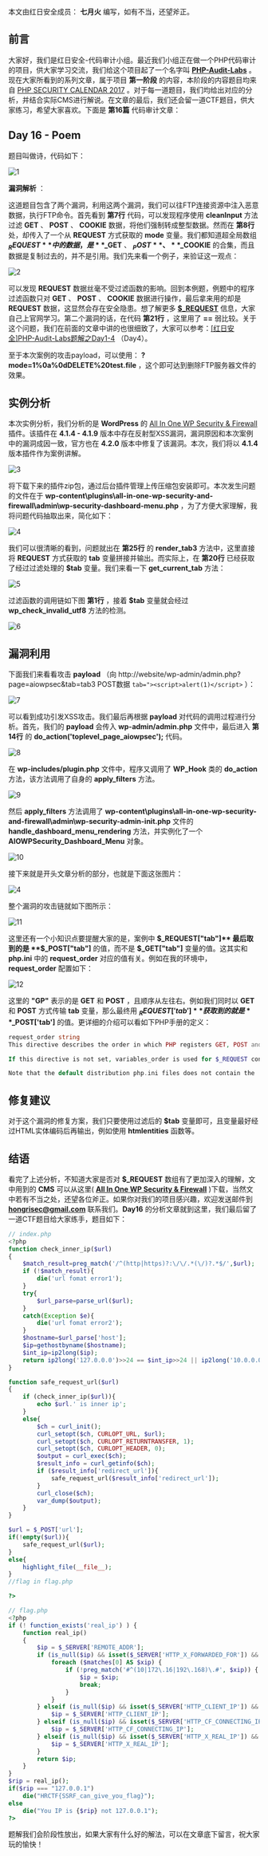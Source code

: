 本文由红日安全成员： **七月火** 编写，如有不当，还望斧正。

## 前言

大家好，我们是红日安全-代码审计小组。最近我们小组正在做一个PHP代码审计的项目，供大家学习交流，我们给这个项目起了一个名字叫 [**PHP-Audit-Labs**](https://github.com/hongriSec/PHP-Audit-Labs) 。现在大家所看到的系列文章，属于项目 **第一阶段** 的内容，本阶段的内容题目均来自 [PHP SECURITY CALENDAR 2017](https://www.ripstech.com/php-security-calendar-2017/) 。对于每一道题目，我们均给出对应的分析，并结合实际CMS进行解说。在文章的最后，我们还会留一道CTF题目，供大家练习，希望大家喜欢。下面是 **第16篇** 代码审计文章：

## Day 16 - Poem

题目叫做诗，代码如下：

![1](CTF%20总结/PHP-Audit-Labs/Part1/Day16/files/1.png)

**漏洞解析** ：

这道题目包含了两个漏洞，利用这两个漏洞，我们可以往FTP连接资源中注入恶意数据，执行FTP命令。首先看到 **第7行** 代码，可以发现程序使用 **cleanInput** 方法过滤 **GET** 、 **POST** 、 **COOKIE** 数据，将他们强制转成整型数据。然而在 **第8行** 处，却传入了一个从 **REQUEST** 方式获取的 **mode** 变量。我们都知道超全局数组 **$_REQUEST** 中的数据，是 **$_GET** 、 **$_POST** 、 **$_COOKIE** 的合集，而且数据是复制过去的，并不是引用。我们先来看一个例子，来验证这一观点：

![2](CTF%20总结/PHP-Audit-Labs/Part1/Day16/files/2.png)

可以发现 **REQUEST** 数据丝毫不受过滤函数的影响。回到本例题，例题中的程序过滤函数只对 **GET** 、 **POST** 、 **COOKIE** 数据进行操作，最后拿来用的却是 **REQUEST** 数据，这显然会存在安全隐患。想了解更多 [**$_REQUEST**](http://www.php.net/manual/zh/reserved.variables.request.php) 信息，大家自己上官网学习。第二个漏洞的话，在代码 **第21行** ，这里用了 **==** 弱比较。关于这个问题，我们在前面的文章中讲的也很细致了，大家可以参考：[[红日安全]PHP-Audit-Labs题解之Day1-4](https://xz.aliyun.com/t/2491#toc-4) （Day4）。

至于本次案例的攻击payload，可以使用： **?mode=1%0a%0dDELETE%20test.file** ，这个即可达到删除FTP服务器文件的效果。

## 实例分析

本次实例分析，我们分析的是 **WordPress** 的 [All In One WP Security & Firewall](https://cn.wordpress.org/plugins/all-in-one-wp-security-and-firewall/) 插件。该插件在 **4.1.4 - 4.1.9** 版本中存在反射型XSS漏洞，漏洞原因和本次案例中的漏洞成因一致，官方也在 **4.2.0** 版本中修复了该漏洞。本次，我们将以 **4.1.4** 版本插件作为案例讲解。

![3](CTF%20总结/PHP-Audit-Labs/Part1/Day16/files/3.png)

将下载下来的插件zip包，通过后台插件管理上传压缩包安装即可。本次发生问题的文件在于 **wp-content\plugins\all-in-one-wp-security-and-firewall\admin\wp-security-dashboard-menu.php** ，为了方便大家理解，我将问题代码抽取出来，简化如下：

![4](CTF%20总结/PHP-Audit-Labs/Part1/Day16/files/4.png)

我们可以很清晰的看到，问题就出在 **第25行** 的 **render_tab3** 方法中，这里直接将 **REQUEST** 方式获取的 **tab** 变量拼接并输出。而实际上，在 **第20行** 已经获取了经过过滤处理的 **$tab** 变量。我们来看一下 **get_current_tab** 方法：

![5](CTF%20总结/PHP-Audit-Labs/Part1/Day16/files/5.png)

过滤函数的调用链如下图 **第1行** ，接着 **$tab** 变量就会经过 **wp_check_invalid_utf8** 方法的检测。

![6](CTF%20总结/PHP-Audit-Labs/Part1/Day16/files/6.png)

## 漏洞利用

下面我们来看看攻击 **payload** （向 http://website/wp-admin/admin.php?page=aiowpsec&tab=tab3 POST数据 `tab="><script>alert(1)</script>` ）：

![7](CTF%20总结/PHP-Audit-Labs/Part1/Day16/files/7.png)

可以看到成功引发XSS攻击。我们最后再根据 **payload** 对代码的调用过程进行分析。首先，我们的 **payload** 会传入 **wp-admin/admin.php** 文件中，最后进入 **第14行** 的 **do_action('toplevel_page_aiowpsec');** 代码。

![8](CTF%20总结/PHP-Audit-Labs/Part1/Day16/files/8.png)

在 **wp-includes/plugin.php** 文件中，程序又调用了 **WP_Hook** 类的 **do_action** 方法，该方法调用了自身的 **apply_filters** 方法。

![9](CTF%20总结/PHP-Audit-Labs/Part1/Day16/files/9.png)

然后 **apply_filters** 方法调用了 **wp-content\plugins\all-in-one-wp-security-and-firewall\admin\wp-security-admin-init.php** 文件的 **handle_dashboard_menu_rendering** 方法，并实例化了一个 **AIOWPSecurity_Dashboard_Menu** 对象。

![10](CTF%20总结/PHP-Audit-Labs/Part1/Day16/files/10.png)

接下来就是开头文章分析的部分，也就是下面这张图片：

![4](CTF%20总结/PHP-Audit-Labs/Part1/Day16/files/4.png)

整个漏洞的攻击链就如下图所示：

![11](CTF%20总结/PHP-Audit-Labs/Part1/Day16/files/11.png)

这里还有一个小知识点要提醒大家的是，案例中 **$_REQUEST["tab"]** 最后取到的是 **$_POST["tab"]** 的值，而不是 **$_GET["tab"]** 变量的值。这其实和 **php.ini** 中的 **request_order** 对应的值有关。例如在我的环境中， **request_order** 配置如下：

![12](CTF%20总结/PHP-Audit-Labs/Part1/Day16/files/12.png)

这里的 **"GP"** 表示的是 **GET** 和 **POST** ，且顺序从左往右。例如我们同时以 **GET** 和 **POST** 方式传输 **tab** 变量，那么最终用 **$_REQUEST['tab']** 获取到的就是 **$_POST['tab']** 的值。更详细的介绍可以看如下PHP手册的定义：

```php
request_order string
This directive describes the order in which PHP registers GET, POST and Cookie variables into the _REQUEST array. Registration is done from left to right, newer values override older values.

If this directive is not set, variables_order is used for $_REQUEST contents.

Note that the default distribution php.ini files does not contain the 'C' for cookies, due to security concerns.
```

## 修复建议

对于这个漏洞的修复方案，我们只要使用过滤后的 **$tab** 变量即可，且变量最好经过HTML实体编码后再输出，例如使用 **htmlentities** 函数等。

## 结语

看完了上述分析，不知道大家是否对 **$_REQUEST** 数组有了更加深入的理解，文中用到的 **CMS** 可以从这里( **[All In One WP Security & Firewall](https://wordpress.org/plugins/all-in-one-wp-security-and-firewall/advanced/)** )下载，当然文中若有不当之处，还望各位斧正。如果你对我们的项目感兴趣，欢迎发送邮件到 **hongrisec@gmail.com** 联系我们。**Day16** 的分析文章就到这里，我们最后留了一道CTF题目给大家练手，题目如下：

```php
// index.php
<?php
function check_inner_ip($url)
{
    $match_result=preg_match('/^(http|https)?:\/\/.*(\/)?.*$/',$url);
    if (!$match_result){
        die('url fomat error1');
    }
    try{
        $url_parse=parse_url($url);
    }
    catch(Exception $e){
        die('url fomat error2');
    }
    $hostname=$url_parse['host'];
    $ip=gethostbyname($hostname);
    $int_ip=ip2long($ip);
    return ip2long('127.0.0.0')>>24 == $int_ip>>24 || ip2long('10.0.0.0')>>24 == $int_ip>>24 || ip2long('172.16.0.0')>>20 == $int_ip>>20 || ip2long('192.168.0.0')>>16 == $int_ip>>16 || ip2long('0.0.0.0')>>24 == $int_ip>>24;
}

function safe_request_url($url)
{
    if (check_inner_ip($url)){
        echo $url.' is inner ip';
    }
    else{
        $ch = curl_init();
        curl_setopt($ch, CURLOPT_URL, $url);
        curl_setopt($ch, CURLOPT_RETURNTRANSFER, 1);
        curl_setopt($ch, CURLOPT_HEADER, 0);
        $output = curl_exec($ch);
        $result_info = curl_getinfo($ch);
        if ($result_info['redirect_url']){
            safe_request_url($result_info['redirect_url']);
        }
        curl_close($ch);
        var_dump($output);
    }
}

$url = $_POST['url'];
if(!empty($url)){
    safe_request_url($url);
}
else{
    highlight_file(__file__);
}
//flag in flag.php 

?>
```

```php
// flag.php
<?php
if (! function_exists('real_ip') ) {
    function real_ip()
    {
        $ip = $_SERVER['REMOTE_ADDR'];
        if (is_null($ip) && isset($_SERVER['HTTP_X_FORWARDED_FOR']) && preg_match_all('#\d{1,3}\.\d{1,3}\.\d{1,3}\.\d{1,3}#s', $_SERVER['HTTP_X_FORWARDED_FOR'], $matches)) {
            foreach ($matches[0] AS $xip) {
                if (!preg_match('#^(10|172\.16|192\.168)\.#', $xip)) {
                    $ip = $xip;
                    break;
                }
            }
        } elseif (is_null($ip) && isset($_SERVER['HTTP_CLIENT_IP']) && preg_match('/^([0-9]{1,3}\.){3}[0-9]{1,3}$/', $_SERVER['HTTP_CLIENT_IP'])) {
            $ip = $_SERVER['HTTP_CLIENT_IP'];
        } elseif (is_null($ip) && isset($_SERVER['HTTP_CF_CONNECTING_IP']) && preg_match('/^([0-9]{1,3}\.){3}[0-9]{1,3}$/', $_SERVER['HTTP_CF_CONNECTING_IP'])) {
            $ip = $_SERVER['HTTP_CF_CONNECTING_IP'];
        } elseif (is_null($ip) && isset($_SERVER['HTTP_X_REAL_IP']) && preg_match('/^([0-9]{1,3}\.){3}[0-9]{1,3}$/', $_SERVER['HTTP_X_REAL_IP'])) {
            $ip = $_SERVER['HTTP_X_REAL_IP'];
        }
        return $ip;
    }
}
$rip = real_ip();
if($rip === "127.0.0.1")
    die("HRCTF{SSRF_can_give_you_flag}");
else
    die("You IP is {$rip} not 127.0.0.1");
?>
```

题解我们会阶段性放出，如果大家有什么好的解法，可以在文章底下留言，祝大家玩的愉快！
